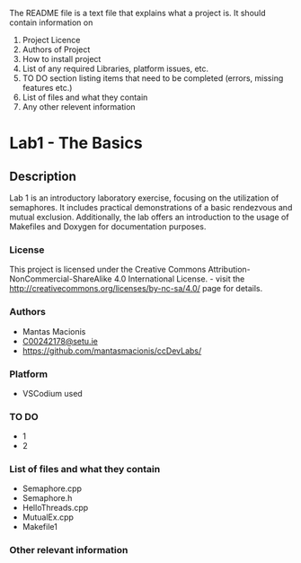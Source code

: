 The README file is a text file that explains what a project is.
It should contain information on

1. Project Licence
2. Authors of Project
3. How to install project
4. List of any required Libraries, platform issues, etc.
5. TO DO section listing items that need to be completed (errors, missing features etc.)
6. List of files and what they contain
7. Any other relevent information

# Lab1 - The Basics 

## Description

Lab 1 is an introductory laboratory exercise, focusing on the utilization of semaphores. It includes practical demonstrations of a basic rendezvous and mutual exclusion. Additionally, the lab offers an introduction to the usage of Makefiles and Doxygen for documentation purposes.

### License
This project is licensed under the Creative Commons Attribution-NonCommercial-ShareAlike 4.0 International License. - visit the http://creativecommons.org/licenses/by-nc-sa/4.0/ page for details.

### Authors
- Mantas Macionis
- C00242178@setu.ie
- https://github.com/mantasmacionis/ccDevLabs/

### Platform
- VSCodium used
### TO DO
- 1
- 2
### List of files and what they contain
- Semaphore.cpp 
- Semaphore.h
- HelloThreads.cpp
- MutualEx.cpp
- Makefile1

### Other relevant information

